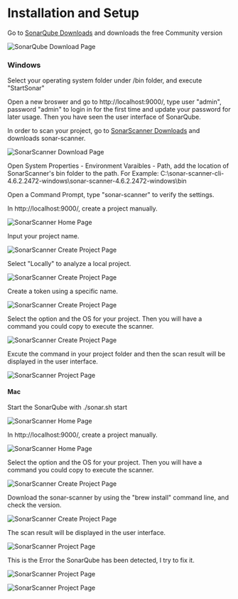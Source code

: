 Installation and Setup
======================

Go to [SonarQube Downloads](https://www.sonarqube.org/downloads/) and downloads the free Community version

![SonarQube Download Page](./images/SonarQubeInstall1.png)


### Windows

Select your operating system folder under /bin folder, and execute "StartSonar"

Open a new broswer and go to http://localhost:9000/, type user "admin", password "admin" to login in for the first time and update your password for later usage. Then you have seen the user interface of SonarQube.

In order to scan your project, go to [SonarScanner Downloads](https://docs.sonarqube.org/latest/analysis/scan/sonarscanner/) and downloads sonar-scanner.

![SonarScanner Download Page](./images/SonarQubeInstall2.png)

Open System Properties - Environment Varaibles - Path, add the location of SonarScanner's bin folder to the path.
For Example: C:\sonar-scanner-cli-4.6.2.2472-windows\sonar-scanner-4.6.2.2472-windows\bin

Open a Command Prompt, type "sonar-scanner" to verify the settings.
 
In http://localhost:9000/, create a project manually.

![SonarScanner Home Page](./images/SonarQubeInstall3.png)

Input your project name.

![SonarScanner Create Project Page](./images/SonarQubeInstall4.png)

Select "Locally" to analyze a local project.

![SonarScanner Create Project Page](./images/SonarQubeInstall5.png)

Create a token using a specific name.

![SonarScanner Create Project Page](./images/SonarQubeInstall6.png)

Select the option and the OS for your project. Then you will have a command you could copy to execute the scanner.

![SonarScanner Create Project Page](./images/SonarQubeInstall7.png)

Excute the command in your project folder and then the scan result will be displayed in the user interface.

![SonarScanner Project Page](./images/SonarQubeInstall8.png)


#### Mac

Start the SonarQube with ./sonar.sh start

![SonarScanner Home Page](./images/start.png)

In http://localhost:9000/, create a project manually.

![SonarScanner Home Page](./images/SonarQubeInstall3.png)

Select the option and the OS for your project. Then you will have a command you could copy to execute the scanner.

![SonarScanner Create Project Page](./images/1646427955(1).png)

Download the sonar-scanner by using the "brew install" command line, and check the version.

![SonarScanner Create Project Page](./images/installScanner.png)

The scan result will be displayed in the user interface.

![SonarScanner Project Page](./images/homepage.jpg)

This is the Error the SonarQube has been detected, I try to fix it.

![SonarScanner Project Page](./images/Error.png)

![SonarScanner Project Page](./images/Error1.png)
